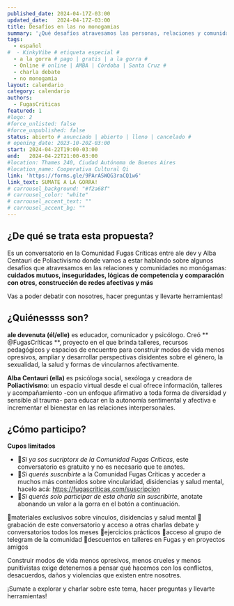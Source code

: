 ```yaml
---
published_date: 2024-04-17Z-03:00
updated_date:   2024-04-17Z-03:00
title: Desafíos en las no monogamias
summary: '¿Qué desafíos atravesamos las personas, relaciones y comunidades no monógamas? ¡Sumate a charlar sobre cuidados mutuos, inseguridades, lógicas de competencia y comparación con otres, construcción de redes afectivas, y otros temas junto con ale dev de Fugas Críticas y Alba Centauri de Poliactivismo!'
tags:
  - español
#  - KinkyVibe # etiqueta especial #
  - a la gorra # pago | gratis | a la gorra #
  - Online # online | AMBA | Córdoba | Santa Cruz #
  - charla debate
  - no monogamia
layout: calendario
category: calendario
authors:
  - FugasCriticas
featured: 1
#logo: 2
#force_unlisted: false
#force_unpublished: false
status: abierto # anunciado | abierto | lleno | cancelado #
# opening_date: 2023-10-20Z-03:00
start: 2024-04-22T19:00-03:00
end:   2024-04-22T21:00-03:00
#location: Thames 240, Ciudad Autónoma de Buenos Aires
#location_name: Cooperativa Cultural Qi
link: 'https://forms.gle/9PArASWQG3raCQ1w6'
link_text: SUMATE A LA GORRA!
# carrousel_background: "#f2a68f"
# carrousel_color: "white"
# carrousel_accent_text: ""
# carrousel_accent_bg: ""
---
```


## ¿De qué se trata esta propuesta?

Es un conversatorio en la Comunidad Fugas Críticas entre ale dev y Alba Centauri de Poliactivismo donde vamos a estar hablando sobre algunos desafíos que atravesamos en las relaciones y comunidades no monógamas: **cuidados mutuos, inseguridades, lógicas de competencia y comparación con otres, construcción de redes afectivas y más**

Vas a poder debatir con nosotres, hacer preguntas y llevarte herramientas!

## ¿Quiénessss son?

**ale devenuta (él/elle)** es educador, comunicador y psicólogo. Creó ** @FugasCríticas **, proyecto en el que brinda talleres, recursos pedagógicos y espacios de encuentro para construir modos de vida menos opresivos, ampliar y desarrollar perspectivas disidentes sobre el género, la sexualidad, la salud y formas de vincularnos afectivamente.

**Alba Centauri (ella)** es psicóloga social, sexóloga y creadora de **Poliactivismo**: un espacio virtual desde el cual ofrece información, talleres y acompañamiento -con un enfoque afirmativo a toda forma de diversidad y sensible al trauma- para educar en la autonomía sentimental y afectiva e incrementar el bienestar en las relaciones interpersonales.

## ¿Cómo participo? 

**Cupos limitados**

- 💫*Si ya sos sucriptorx de la Comunidad Fugas Críticas*, este conversatorio es gratuito y no es necesario que te anotes.
- 💫*Si querés suscribirte* a la Comunidad Fugas Críticas y acceder a muchos más contenidos sobre vincularidad, disidencias y salud mental, hacelo acá: https://fugascriticas.com/suscripcion
- 💫*Si querés solo participar de esta charla sin suscribirte*, anotate abonando un valor a la gorra en el botón a continuación.

🌈materiales exclusivos sobre vínculos, disidencias y salud mental
🌈grabación de este conversatorio y acceso a otras charlas debate y conversatorios todos los meses
🌈ejercicios prácticos
🌈acceso al grupo de telegram de la comunidad
🌈descuentos en talleres en Fugas y en proyectos amigos

Construir modos de vida menos opresivos, menos crueles y menos punitivistas exige detenernos a pensar qué hacemos con los conflictos, desacuerdos, daños y violencias que existen entre nosotres.

¡Sumate a explorar y charlar sobre este tema, hacer preguntas y llevarte herramientas!